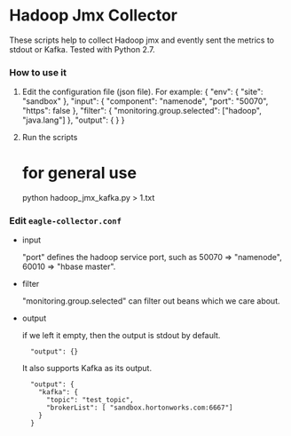 <!--
{% comment %}
Licensed to the Apache Software Foundation (ASF) under one or more
contributor license agreements.  See the NOTICE file distributed with
this work for additional information regarding copyright ownership.
The ASF licenses this file to you under the Apache License, Version 2.0
(the "License"); you may not use this file except in compliance with
the License.  You may obtain a copy of the License at

http://www.apache.org/licenses/LICENSE-2.0

Unless required by applicable law or agreed to in writing, software
distributed under the License is distributed on an "AS IS" BASIS,
WITHOUT WARRANTIES OR CONDITIONS OF ANY KIND, either express or implied.
See the License for the specific language governing permissions and
limitations under the License.
{% endcomment %}
-->


# Hadoop Jmx Collector

These scripts help to collect Hadoop jmx and evently sent the metrics to stdout or Kafka. Tested with Python 2.7.

### How to use it

  1. Edit the configuration file (json file). For example:
         {
           "env": {
            "site": "sandbox"
           },
           "input": {
            "component": "namenode",
            "port": "50070",
            "https": false
           },
           "filter": {
            "monitoring.group.selected": ["hadoop", "java.lang"]
           },
           "output": {
           }
         }
     
  2. Run the scripts
  
        # for general use
        python hadoop_jmx_kafka.py > 1.txt


### Edit `eagle-collector.conf`

* input

  "port" defines the hadoop service port, such as 50070 => "namenode", 60010 => "hbase master".

* filter
  
  "monitoring.group.selected" can filter out beans which we care about.

* output 
  
  if we left it empty, then the output is stdout by default. 

        "output": {}
        
  It also supports Kafka as its output. 

        "output": {
          "kafka": {
            "topic": "test_topic",
            "brokerList": [ "sandbox.hortonworks.com:6667"]
          }
        }
      
